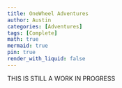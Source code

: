 ```yaml
---
title: OneWheel Adventures
author: Austin
categories: [Adventures]
tags: [Complete]
math: true
mermaid: true
pin: true
render_with_liquid: false
---
```


THIS IS STILL A WORK IN PROGRESS